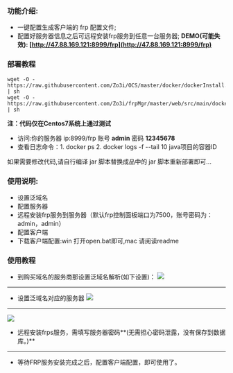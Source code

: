 ### 功能介绍:
- 一键配置生成客户端的 frp 配置文件;
- 配置好服务器信息之后可远程安装frp服务到任意一台服务器;
**DEMO(可能失效): [http://47.88.169.121:8999/frp](http://47.88.169.121:8999/frp)**

### 部署教程

```shell
wget -O - https://raw.githubusercontent.com/Zo3i/OCS/master/docker/dockerInstall.sh | sh
wget -O - https://raw.githubusercontent.com/Zo3i/frpMgr/master/web/src/main/docker/final/run.sh | sh
```
**注：代码仅在Centos7系统上通过测试**

- 访问:你的服务器 ip:8999/frp 账号 **admin** 密码 **12345678**
- 查看日志命令：1. docker ps 2. docker logs -f --tail 10 java项目的容器ID

如果需要修改代码,请自行编译 jar 脚本替换成品中的 jar 脚本重新部署即可...

### 使用说明:
- 设置泛域名
- 配置服务器
- 远程安装frp服务到服务器（默认frp控制面板端口为7500，账号密码为：admin，admin）
- 配置客户端
- 下载客户端配置:win 打开open.bat即可,mac 请阅读readme

### 使用教程

- 到购买域名的服务商那设置泛域名解析(如下设置)：
![](https://i.bmp.ovh/imgs/2019/06/b8db29874c3b85cf.png)
---
- 设置泛域名对应的服务器
![](https://i.bmp.ovh/imgs/2019/06/aad52e0b2b110dc5.png)
---
![](https://i.bmp.ovh/imgs/2019/06/dd24c12ddfa62e4e.png)
- 远程安装frps服务，需填写服务器密码**(无需担心密码泄露，没有保存到数据库。)**
---
- 等待FRP服务安装完成之后，配置客户端配置，即可使用了。